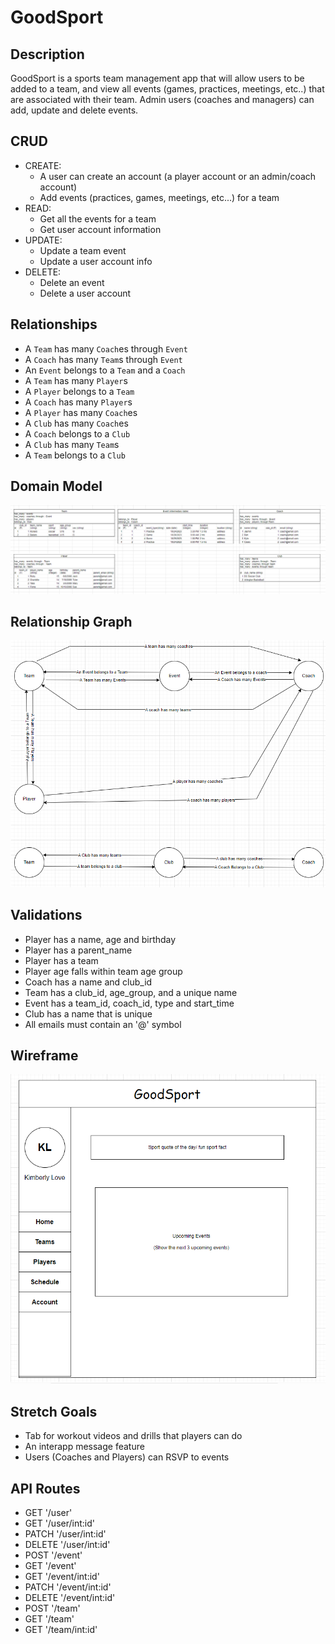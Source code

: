 # GoodSport

## Description
GoodSport is a sports team management app that will allow users to be added to a team, and view all events (games, practices, meetings, etc..) that are associated with their team. Admin users (coaches and managers) can add, update and delete events. 

## CRUD
- CREATE:
  * A user can create an account (a player account or an admin/coach account)
  * Add events (practices, games, meetings, etc...) for a team
- READ: 
  * Get all the events for a team
  * Get user account information
- UPDATE:
  * Update a team event
  * Update a user account info
- DELETE:
  * Delete an event
  * Delete a user account

## Relationships
- A `Team` has many `Coach`es through `Event`
- A `Coach` has many `Team`s through `Event`
- An `Event` belongs to a `Team` and a `Coach`
- A `Team` has many `Player`s
- A `Player` belongs to a `Team`
- A `Coach` has many `Player`s 
- A `Player` has many `Coach`es 
- A `Club` has many `Coach`es
- A `Coach` belongs to a `Club`
- A `Club` has many `Team`s 
- A `Team` belongs to a `Club`

## Domain Model
![Domain Model](./images/Domain%20Models.png)
## Relationship Graph
![Relationship Graph](./images/Relationship%20Graph.png)

## Validations
- Player has a name, age and birthday
- Player has a parent_name
- Player has a team
- Player age falls within team age group
- Coach has a name and club_id
- Team has a club_id, age_group, and a unique name
- Event has a team_id, coach_id, type and start_time
- Club has a name that is unique
- All emails must contain an '@' symbol

## Wireframe
![GoodSport Landing Page Wireframe](./images/GoodSport%20Wireframe.png)

## Stretch Goals
- Tab for workout videos and drills that players can do
- An interapp message feature
- Users (Coaches and Players) can RSVP to events

## API Routes
- GET '/user'
- GET '/user/int:id'
- PATCH '/user/int:id'
- DELETE '/user/int:id'
- POST '/event'
- GET '/event'
- GET '/event/int:id'
- PATCH '/event/int:id'
- DELETE '/event/int:id'
- POST '/team'
- GET '/team'
- GET '/team/int:id'